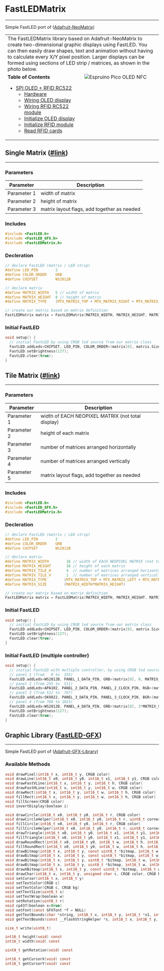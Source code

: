 # FastLEDMatrix
---------------------------
Simple FastLED port of ([Adafruit-NeoMatrix](https://github.com/adafruit/Adafruit_NeoMatrix))

<table>
  <tr>
    <td colspan="2">
      The FastLEDMatrix library based on Adafruit-NeoMatrix to create two-dimensional graphic displays using FastLED. You can then easily draw shapes, text and animation without having to calculate every X/Y pixel position. Larger displays can be formed using sections of LED strip / matrices, as shown in the photo below.
    </td>
  </tr>
  <tr style="vertical-align: top;">
    <td width="50%">
      <strong>Table of Contents</strong>
      <ul>
        <li><a href="#spi-oled--rfid-rc522-link">SPI OLED + RFID RC522</a>
          <ul>
            <li><a href="#hardware">Hardware</a></li>
            <li><a href="#wiring-oled-display">Wiring OLED display</a></li>
            <li><a href="#wiring-rfid-rc522-module">Wiring RFID RC522 module</a></li>
            <li><a href="#initialize-oled-display">Initialize OLED display</a></li>
            <li><a href="#initialize-rfid-module">Initialize RFID module</a></li>
            <li><a href="#read-rfid-cards">Read RFID cards</a></li>
          </ul>
        </li>
      </ul>
    </td>
    <td>
      <img src="https://cdn-learn.adafruit.com/assets/assets/000/010/704/medium640/leds_hairy.png?1377844757" alt="Espruino Pico OLED NFC" />
    </td>
  </tr>
</table>

## Single Matrix ([#link](examples/matrixtest/matrixtest.ino))
----------------------------------------------------------------
### Parameters
| Parameter    | Description                                 | 
| ------------ |---------------------------------------------|
| Parameter 1  | width of matrix                             |
| Parameter 2  | height of matrix                            |
| Parameter 3  | matrix layout flags, add together as needed |

### Includes
```c
#include <FastLED.h>
#include <FastLED_GFX.h>
#include <FastLEDMatrix.h>
```

### Decleration
```c
// declare FastLED (matrix / LED strip)
#define LED_PIN        2
#define COLOR_ORDER    GRB
#define CHIPSET        WS2812B

// declare matrix
#define MATRIX_WIDTH   5 // width of matrix
#define MATRIX_HEIGHT  8 // height of matrix
#define MATRIX_TYPE    (MTX_MATRIX_TOP + MTX_MATRIX_RIGHT + MTX_MATRIX_COLUMNS + MTX_MATRIX_PROGRESSIVE) // matrix layout flags, add together as needed

// create our matrix based on matrix definition
FastLEDMatrix matrix = FastLEDMatrix(MATRIX_WIDTH, MATRIX_HEIGHT, MATRIX_TYPE);
```

### Initial FastLED
```c
void setup() {
  // initial FastLED by using CRGB led source from our matrix class
  FastLED.addLeds<CHIPSET, LED_PIN, COLOR_ORDER>(matrix[0], matrix.Size());
  FastLED.setBrightness(127);
  FastLED.clear(true);
}
```


## Tile Matrix ([#link](examples/tiletest/tiletest.ino))
----------------------------------------------------------------
### Parameters
| Parameter    | Description                                       | 
| ------------ |---------------------------------------------------|
| Parameter 1  | width of EACH NEOPIXEL MATRIX (not total display) |
| Parameter 2  | height of each matrix                             |
| Parameter 3  | number of matrices arranged horizontally          |
| Parameter 4  | number of matrices arranged vertically            |
| Parameter 5  | matrix layout flags, add together as needed       |

### Includes
```c
#include <FastLED.h>
#include <FastLED_GFX.h>
#include <FastLEDMatrix.h>
```

### Decleration
```c
// declare FastLED (matrix / LED strip)
#define LED_PIN        2
#define COLOR_ORDER    GRB
#define CHIPSET        WS2812B

// declare matrix
#define MATRIX_WIDTH        16 // width of EACH NEOPIXEL MATRIX (not total display)
#define MATRIX_HEIGHT       16 // height of each matrix
#define MATRIX_TILE_H       4  // number of matrices arranged horizontally
#define MATRIX_TILE_V       1  // number of matrices arranged vertically
#define MATRIX_TYPE        (MTX_MATRIX_TOP + MTX_MATRIX_LEFT + MTX_MATRIX_ROWS + MTX_MATRIX_ZIGZAG + MTX_TILE_TOP + MTX_TILE_LEFT + MTX_TILE_ROWS) // matrix layout flags, add together as needed
#define MATRIX_SIZE        (MATRIX_WIDTH*MATRIX_HEIGHT)

// create our matrix based on matrix definition
FastLEDMatrix matrix = FastLEDMatrix(MATRIX_WIDTH, MATRIX_HEIGHT, MATRIX_TILE_H, MATRIX_TILE_V, MATRIX_TYPE);
```

### Initial FastLED
```c
void setup() {
  // initial FastLED by using CRGB led source from our matrix class
  FastLED.addLeds<CHIPSET, LED_PIN, COLOR_ORDER>(matrix[0], matrix.Size());
  FastLED.setBrightness(127);
  FastLED.clear(true);
}
```

### Initial FastLED (multiple controller)
```c
void setup() {
  // initial FastLED with multiple controller, by using CRGB led source from each matrix panal
  // panel 1 (from   0 to  255)
  FastLED.addLeds<WS2812B, PANEL_1_DATA_PIN, GRB>(matrix[0], 0, MATRIX_SIZE);
  // panel 2 (from 255 to  511)
  FastLED.addLeds<APA102, PANEL_2_DATA_PIN, PANEL_2_CLOCK_PIN, RGB>(matrix[0], 1*MATRIX_SIZE, MATRIX_SIZE);
  // panel 3 (from 512 to  767)
  FastLED.addLeds<SK9822, PANEL_3_DATA_PIN, PANEL_3_CLOCK_PIN, BGR>(matrix[0], 2*MATRIX_SIZE, MATRIX_SIZE);
  // panel 4 (from 768 to 1023)
  FastLED.addLeds<WS2812B, PANEL_4_DATA_PIN, GRB>(matrix[0], 3*MATRIX_SIZE, MATRIX_SIZE);
  FastLED.setBrightness(127);
  FastLED.clear(true);
}
```

## Graphic Library ([FastLED-GFX](https://github.com/Jorgen-VikingGod/FastLED-GFX))
----------------------------------------------------------------
Simple FastLED port of ([Adafruit-GFX-Library](https://github.com/adafruit/Adafruit-GFX-Library))

### Available Methods
```c
void drawPixel(int16_t x, int16_t y, CRGB color)
void drawLine(int16_t x0, int16_t y0, int16_t x1, int16_t y1, CRGB color)
void drawFastVLine(int16_t x, int16_t y, int16_t h, CRGB color)
void drawFastHLine(int16_t x, int16_t y, int16_t w, CRGB color)
void drawRect(int16_t x, int16_t y, int16_t w, int16_t h, CRGB color)
void fillRect(int16_t x, int16_t y, int16_t w, int16_t h, CRGB color)
void fillScreen(CRGB color)
void invertDisplay(boolean i)

void drawCircle(int16_t x0, int16_t y0, int16_t r, CRGB color)
void drawCircleHelper(int16_t x0, int16_t y0, int16_t r, uint8_t cornername, CRGB color)
void fillCircle(int16_t x0, int16_t y0, int16_t r, CRGB color)
void fillCircleHelper(int16_t x0, int16_t y0, int16_t r, uint8_t cornername, int16_t delta, CRGB color)
void drawTriangle(int16_t x0, int16_t y0, int16_t x1, int16_t y1, int16_t x2, int16_t y2, CRGB color)
void fillTriangle(int16_t x0, int16_t y0, int16_t x1, int16_t y1, int16_t x2, int16_t y2, CRGB color)
void drawRoundRect(int16_t x0, int16_t y0, int16_t w, int16_t h, int16_t radius, CRGB color)
void fillRoundRect(int16_t x0, int16_t y0, int16_t w, int16_t h, int16_t radius, CRGB color)
void drawBitmap(int16_t x, int16_t y, const uint8_t *bitmap, int16_t w, int16_t h, CRGB color)
void drawBitmap(int16_t x, int16_t y, const uint8_t *bitmap, int16_t w, int16_t h, CRGB color, CRGB bg)
void drawBitmap(int16_t x, int16_t y, uint8_t *bitmap, int16_t w, int16_t h, CRGB color)
void drawBitmap(int16_t x, int16_t y, uint8_t *bitmap, int16_t w, int16_t h, CRGB color, CRGB bg)
void drawXBitmap(int16_t x, int16_t y, const uint8_t *bitmap, int16_t w, int16_t h, CRGB color)
void drawChar(int16_t x, int16_t y, unsigned char c, CRGB color, CRGB bg, uint8_t size)
void setCursor(int16_t x, int16_t y)
void setTextColor(CRGB c)
void setTextColor(CRGB c, CRGB bg)
void setTextSize(uint8_t s)
void setTextWrap(boolean w)
void setRotation(uint8_t r)
void cp437(boolean x=true)
void setFont(const GFXfont *f = NULL)
void getTextBounds(char *string, int16_t x, int16_t y, int16_t *x1, int16_t *y1, uint16_t *w, uint16_t *h)
void getTextBounds(const __FlashStringHelper *s, int16_t x, int16_t y, int16_t *x1, int16_t *y1, uint16_t *w, uint16_t *h)

size_t write(uint8_t)

int16_t height(void) const
int16_t width(void) const

uint8_t getRotation(void) const

int16_t getCursorX(void) const
int16_t getCursorY(void) const
```
